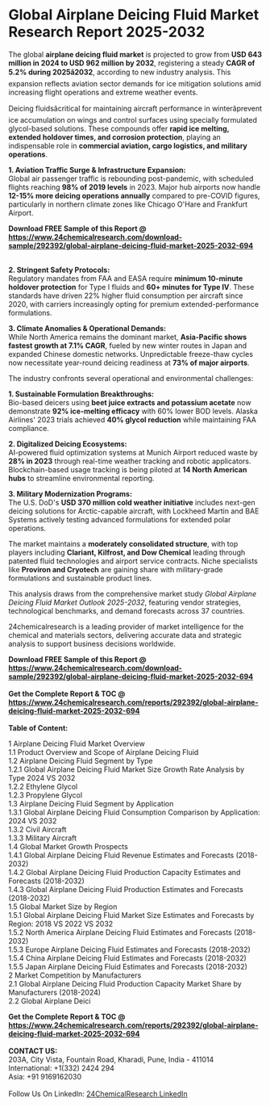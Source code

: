 <h1>Global Airplane Deicing Fluid Market Research Report 2025-2032</h1><p>The global <strong>airplane deicing fluid market</strong> is projected to grow from <strong>USD 643 million in 2024 to USD 962 million by 2032</strong>, registering a steady <strong>CAGR of 5.2% during 2025â2032</strong>, according to new industry analysis. This expansion reflects aviation sector demands for ice mitigation solutions amid increasing flight operations and extreme weather events.</p><p>Deicing fluidsâcritical for maintaining aircraft performance in winterâprevent ice accumulation on wings and control surfaces using specially formulated glycol-based solutions. These compounds offer <strong>rapid ice melting, extended holdover times, and corrosion protection</strong>, playing an indispensable role in <strong>commercial aviation, cargo logistics, and military operations</strong>.</p><p><strong>1. Aviation Traffic Surge &amp; Infrastructure Expansion:</strong><br>
Global air passenger traffic is rebounding post-pandemic, with scheduled flights reaching <strong>98% of 2019 levels</strong> in 2023. Major hub airports now handle <strong>12-15% more deicing operations annually</strong> compared to pre-COVID figures, particularly in northern climate zones like Chicago O'Hare and Frankfurt Airport.</p><div><b>Download FREE Sample of this Report @ 
            <a href="https://www.24chemicalresearch.com/download-sample/292392/global-airplane-deicing-fluid-market-2025-2032-694">
            https://www.24chemicalresearch.com/download-sample/292392/global-airplane-deicing-fluid-market-2025-2032-694</a></b></div><br><p><strong>2. Stringent Safety Protocols:</strong><br>
Regulatory mandates from FAA and EASA require <strong>minimum 10-minute holdover protection</strong> for Type I fluids and <strong>60+ minutes for Type IV</strong>. These standards have driven 22% higher fluid consumption per aircraft since 2020, with carriers increasingly opting for premium extended-performance formulations.</p><p><strong>3. Climate Anomalies &amp; Operational Demands:</strong><br>
While North America remains the dominant market, <strong>Asia-Pacific shows fastest growth at 7.1% CAGR</strong>, fueled by new winter routes in Japan and expanded Chinese domestic networks. Unpredictable freeze-thaw cycles now necessitate year-round deicing readiness at <strong>73% of major airports</strong>.</p><p>The industry confronts several operational and environmental challenges:</p><p><strong>1. Sustainable Formulation Breakthroughs:</strong><br>
Bio-based deicers using <strong>beet juice extracts and potassium acetate</strong> now demonstrate <strong>92% ice-melting efficacy</strong> with 60% lower BOD levels. Alaska Airlines' 2023 trials achieved <strong>40% glycol reduction</strong> while maintaining FAA compliance.</p><p><strong>2. Digitalized Deicing Ecosystems:</strong><br>
AI-powered fluid optimization systems at Munich Airport reduced waste by <strong>28% in 2023</strong> through real-time weather tracking and robotic applicators. Blockchain-based usage tracking is being piloted at <strong>14 North American hubs</strong> to streamline environmental reporting.</p><p><strong>3. Military Modernization Programs:</strong><br>
The U.S. DoD's <strong>USD 370 million cold weather initiative</strong> includes next-gen deicing solutions for Arctic-capable aircraft, with Lockheed Martin and BAE Systems actively testing advanced formulations for extended polar operations.</p><p>The market maintains a <strong>moderately consolidated structure</strong>, with top players including <strong>Clariant, Kilfrost, and Dow Chemical</strong> leading through patented fluid technologies and airport service contracts. Niche specialists like <strong>Proviron and Cryotech</strong> are gaining share with military-grade formulations and sustainable product lines.</p><p>This analysis draws from the comprehensive market study <em>Global Airplane Deicing Fluid Market Outlook 2025-2032</em>, featuring vendor strategies, technological benchmarks, and demand forecasts across 37 countries.</p><p>24chemicalresearch is a leading provider of market intelligence for the chemical and materials sectors, delivering accurate data and strategic analysis to support business decisions worldwide.</p><div><b>Download FREE Sample of this Report @ 
            <a href="https://www.24chemicalresearch.com/download-sample/292392/global-airplane-deicing-fluid-market-2025-2032-694">
            https://www.24chemicalresearch.com/download-sample/292392/global-airplane-deicing-fluid-market-2025-2032-694</a></b></div><br><div><b>Get the Complete Report & TOC @ 
            <a href="https://www.24chemicalresearch.com/reports/292392/global-airplane-deicing-fluid-market-2025-2032-694">
            https://www.24chemicalresearch.com/reports/292392/global-airplane-deicing-fluid-market-2025-2032-694</a></b></div><br>
            <b>Table of Content:</b><p>1 Airplane Deicing Fluid Market Overview<br />
    1.1 Product Overview and Scope of Airplane Deicing Fluid<br />
    1.2 Airplane Deicing Fluid Segment by Type<br />
        1.2.1 Global Airplane Deicing Fluid Market Size Growth Rate Analysis by Type 2024 VS 2032<br />
        1.2.2 Ethylene Glycol<br />
        1.2.3 Propylene Glycol<br />
    1.3 Airplane Deicing Fluid Segment by Application<br />
        1.3.1 Global Airplane Deicing Fluid Consumption Comparison by Application: 2024 VS 2032<br />
        1.3.2 Civil Aircraft<br />
        1.3.3 Military Aircraft<br />
    1.4 Global Market Growth Prospects<br />
        1.4.1 Global Airplane Deicing Fluid Revenue Estimates and Forecasts (2018-2032)<br />
        1.4.2 Global Airplane Deicing Fluid Production Capacity Estimates and Forecasts (2018-2032)<br />
        1.4.3 Global Airplane Deicing Fluid Production Estimates and Forecasts (2018-2032)<br />
    1.5 Global Market Size by Region<br />
        1.5.1 Global Airplane Deicing Fluid Market Size Estimates and Forecasts by Region: 2018 VS 2022 VS 2032<br />
        1.5.2 North America Airplane Deicing Fluid Estimates and Forecasts (2018-2032)<br />
        1.5.3 Europe Airplane Deicing Fluid Estimates and Forecasts (2018-2032)<br />
        1.5.4 China Airplane Deicing Fluid Estimates and Forecasts (2018-2032)<br />
        1.5.5 Japan Airplane Deicing Fluid Estimates and Forecasts (2018-2032)<br />
2 Market Competition by Manufacturers<br />
    2.1 Global Airplane Deicing Fluid Production Capacity Market Share by Manufacturers (2018-2024)<br />
    2.2 Global Airplane Deici</p><div><b>Get the Complete Report & TOC @ 
            <a href="https://www.24chemicalresearch.com/reports/292392/global-airplane-deicing-fluid-market-2025-2032-694">
            https://www.24chemicalresearch.com/reports/292392/global-airplane-deicing-fluid-market-2025-2032-694</a></b></div><br><b>CONTACT US:</b><br>
            203A, City Vista, Fountain Road, Kharadi, Pune, India - 411014<br>
            International: +1(332) 2424 294<br>
            Asia: +91 9169162030 <br><br>
            Follow Us On LinkedIn: <a href="https://www.linkedin.com/company/24chemicalresearch/">24ChemicalResearch LinkedIn</a>